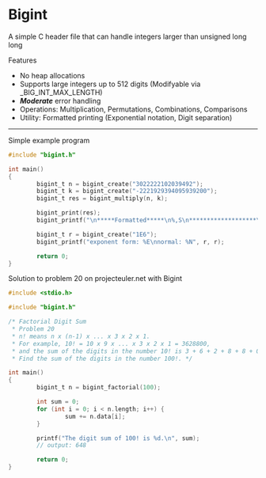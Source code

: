 # Bigint

A simple C header file that can handle integers larger than unsigned long long

Features
- No heap allocations
- Supports large integers up to 512 digits (Modifyable via _BIG_INT_MAX_LENGTH)
- ***Moderate*** error handling
- Operations: Multiplication, Permutations, Combinations, Comparisons
- Utility: Formatted printing (Exponential notation, Digit separation)

***************************************

Simple example program
```C
#include "bigint.h"

int main()
{
        bigint_t n = bigint_create("3022222102039492");
        bigint_t k = bigint_create("-2221929394095939200");
        bigint_t res = bigint_multiply(n, k);

        bigint_print(res);
        bigint_printf("\n*****Formatted*****\n%,S\n*******************\n", res);

        bigint_t r = bigint_create("1E6");
        bigint_printf("exponent form: %E\nnormal: %N", r, r);

        return 0;
}
```

Solution to problem 20 on projecteuler.net with Bigint
```C
#include <stdio.h>

#include "bigint.h"

/* Factorial Digit Sum
 * Problem 20
 * n! means n x (n-1) x ... x 3 x 2 x 1.
 * For example, 10! = 10 x 9 x ... x 3 x 2 x 1 = 3628800,
 * and the sum of the digits in the number 10! is 3 + 6 + 2 + 8 + 8 + 0 + 0 = 27.
 * Find the sum of the digits in the number 100!. */

int main()
{
        bigint_t n = bigint_factorial(100);

        int sum = 0;
        for (int i = 0; i < n.length; i++) {
                sum += n.data[i];
        }

        printf("The digit sum of 100! is %d.\n", sum);
        // output: 648

        return 0;
}
```
